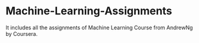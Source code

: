 # Machine-Learning-Assignments
It includes all the assignments of Machine Learning Course from AndrewNg by Coursera. 
